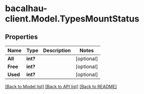 # bacalhau-client.Model.TypesMountStatus
## Properties

Name | Type | Description | Notes
------------ | ------------- | ------------- | -------------
**All** | **int?** |  | [optional] 
**Free** | **int?** |  | [optional] 
**Used** | **int?** |  | [optional] 

[[Back to Model list]](../README.md#documentation-for-models) [[Back to API list]](../README.md#documentation-for-api-endpoints) [[Back to README]](../README.md)


